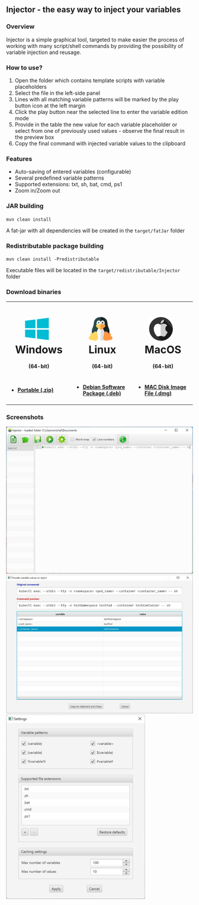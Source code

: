 ## Injector - the easy way to inject your variables

### Overview

Injector is a simple graphical tool, targeted to make easier the process of working with many script/shell commands by
providing the possibility of variable injection and reusage.

### How to use?

1. Open the folder which contains template scripts with variable placeholders
2. Select the file in the left-side panel
3. Lines with all matching variable patterns will be marked by the play button icon at the left margin
4. Click the play button near the selected line to enter the variable edition mode
5. Provide in the table the new value for each variable placeholder or select from one of previously used values -
   observe the final result in the preview box
6. Copy the final command with injected variable values to the clipboard

### Features

* Auto-saving of entered variables (configurable)
* Several predefined variable patterns
* Supported extensions: txt, sh, bat, cmd, ps1
* Zoom in/Zoom out

### JAR building

`mvn clean install`

A fat-jar with all dependencies will be created in the
`target/fatJar` folder

### Redistributable package building

`mvn clean install -Predistributable`

Executable files will be located in the
`target/redistributable/Injector` folder

### Download binaries
<table>
<tr>
  <td align="center">
        <b>
          <h1>
            <img style="margin-right: 10px" src="docs/img/windows.png" alt="">
            Windows
          </h1>
        </b>
        <p><b>(64-bit)</b></p>
  </td>
  <td align="center"> 
      <b>
          <h1>
            <img style="margin-right: 10px" src="docs/img/linux.png" alt="">
            Linux
          </h1>
        </b>
      <p><b>(64-bit)</b></p>
  </td>

  <td align="center">
        <b>
          <h1>
            <img style="margin-right: 10px" src="docs/img/mac.png" alt="">
            MacOS 
          </h1>
        </b>
        <p><b>(64-bit)</b></p>
  </td>
</tr>
<tr>
  <td>
<b>
  <ul>
      <li>
        <h4>
           <a href="https://github.com/ViperM/Injector/releases/download/v1.0/Injector.zip">Portable (.zip)</a>
        </h4>
      </li>
  </ul>
</b>
  </td>
  <td>
<b>
   <ul>
        <li>
          <h4>
            <a href="https://github.com/ViperM/Injector/releases/download/v1.0/injector_1.0_amd64.deb">Debian Software Package (.deb)</a>
          </h4>
        </li>
   </ul>
</b>
  </td>
  <td>
  <b>
   <ul>
        <li>
          <h4>
            <a href="https://github.com/ViperM/Injector/releases/download/v1.0/Injector-1.0.dmg">MAC Disk Image File (.dmg)</a>
          </h4>
        </li>
   </ul>
</b>
  </td>
</tr>
</table>

### Screenshots

![Screenshot](docs/img/screenshots/injector_main.jpg)
![Screenshot](docs/img/screenshots/injector_variables.jpg)
![Screenshot](docs/img/screenshots/injector_settings.jpg)
